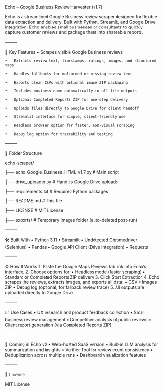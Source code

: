 Echo – Google Business Review Harvester (v1.7)

Echo is a streamlined Google Business review scraper designed for flexible data extraction and delivery. Built with Python, Streamlit, and Google Drive integration, Echo enables small businesses or consultants to quickly capture customer reviews and package them into shareable reports.

⸻

🚀 Key Features
	•	Scrapes visible Google Business reviews
 
	•	Extracts review text, timestamps, ratings, images, and structured tags
 
	•	Handles fallbacks for malformed or missing review text
 
	•	Exports clean CSVs with optional image ZIP packaging
 
	•	Includes business name automatically in all file outputs
 
	•	Optional Completed Reports ZIP for one-step delivery
 
	•	Uploads files directly to Google Drive for client handoff
 
	•	Streamlit interface for simple, client-friendly use
 
	•	Headless browser option for faster, non-visual scraping
 
	•	Debug log option for traceability and testing

⸻

📂 Folder Structure

echo-scraper/

├── echo_Google_Business_HTML_v1.7.py   # Main script

├── drive_uploader.py                    # Handles Google Drive uploads

├── requirements.txt                     # Required Python packages

├── README.md                            # This file

├── LICENSE                              # MIT License

├── exports/                             # Temporary images folder (auto-deleted post-run)


⸻

🛠️ Built With
	•	Python 3.11
	•	Streamlit
	•	Undetected Chromedriver (Selenium)
	•	Pandas
	•	Google API Client (Drive integration)
	•	Requests

⸻

⚙️ How It Works
	1.	Paste the Google Maps Reviews tab link into Echo’s interface.
	2.	Choose options for:
	•	Headless mode (faster scraping)
	•	Standard or Completed Reports ZIP delivery
	3.	Click Start Extraction
	4.	Echo scrapes the reviews, extracts images, and exports all data:
	•	CSV
	•	Images ZIP
	•	Debug log (optional, for fallback review trace)
	5.	All outputs are uploaded directly to Google Drive.

⸻

📈 Use Cases
	•	UX research and product feedback collection
	•	Small business review management
	•	Competitive analysis of public reviews
	•	Client report generation (via Completed Reports ZIP)

⸻

🔮 Coming in Echo v2
	•	Web-hosted SaaS version
	•	Built-in LLM analysis for summarization and insights
	•	Verifier Tool for review count consistency
	•	Deduplication across multiple runs
	•	Dashboard visualization features

⸻

📄 License

MIT License
